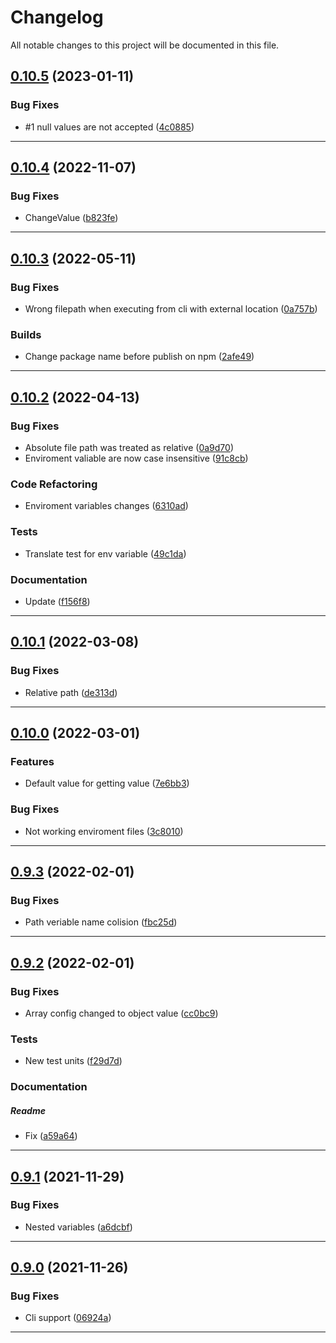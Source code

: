 <!--- BEGIN HEADER -->
# Changelog

All notable changes to this project will be documented in this file.
<!--- END HEADER -->

## [0.10.5](https://gitlab-p2.autobid.de/t.budzynski/node-config/compare/0.10.4...0.10.5) (2023-01-11)
### Bug Fixes

* #1 null values are not accepted ([4c0885](https://gitlab-p2.autobid.de/t.budzynski/node-config/commit/4c0885257796fcf42c79a09b76749d54206b309b))


---

## [0.10.4](https://gitlab-p2.autobid.de/t.budzynski/node-config/compare/0.10.3...0.10.4) (2022-11-07)
### Bug Fixes

* ChangeValue ([b823fe](https://gitlab-p2.autobid.de/t.budzynski/node-config/commit/b823feed9ab7bddb100abadb5c8eb31e55e67fa7))


---

## [0.10.3](https://gitlab-p2.autobid.de/t.budzynski/node-config/compare/0.10.2...0.10.3) (2022-05-11)
### Bug Fixes

* Wrong filepath when executing from cli with external location ([0a757b](https://gitlab-p2.autobid.de/t.budzynski/node-config/commit/0a757b8f5b2b50bf18ded3154f13f42aa7e3965d))

### Builds

* Change package name before publish on npm ([2afe49](https://gitlab-p2.autobid.de/t.budzynski/node-config/commit/2afe49d068b88385b694493bfdbcb763dab52102))


---

## [0.10.2](https://gitlab-p2.autobid.de/t.budzynski/node-config/compare/0.10.1...0.10.2) (2022-04-13)
### Bug Fixes

* Absolute file path was treated as relative ([0a9d70](https://gitlab-p2.autobid.de/t.budzynski/node-config/commit/0a9d70c21b5a38e009b4994e410611a6573a953f))
* Enviroment valiable are now case insensitive ([91c8cb](https://gitlab-p2.autobid.de/t.budzynski/node-config/commit/91c8cb039f2202b74d393a7796200cee0d4372b1))

### Code Refactoring

* Enviroment variables changes ([6310ad](https://gitlab-p2.autobid.de/t.budzynski/node-config/commit/6310adaa71266d42925edc4bce8352d93353aa6b))

### Tests

* Translate test for env variable ([49c1da](https://gitlab-p2.autobid.de/t.budzynski/node-config/commit/49c1dafba27ea9a13dcdfeb02914c093523f562f))

### Documentation

* Update ([f156f8](https://gitlab-p2.autobid.de/t.budzynski/node-config/commit/f156f8245b4692c34054711401d083d643bf207b))


---

## [0.10.1](https://gitlab-p2.autobid.de/t.budzynski/node-config/compare/0.10.0...0.10.1) (2022-03-08)
### Bug Fixes

* Relative path ([de313d](https://gitlab-p2.autobid.de/t.budzynski/node-config/commit/de313dff1054888a77397c924491cded328e0be0))


---

## [0.10.0](https://gitlab-p2.autobid.de/t.budzynski/node-config/compare/0.9.3...0.10.0) (2022-03-01)
### Features

* Default value for getting value ([7e6bb3](https://gitlab-p2.autobid.de/t.budzynski/node-config/commit/7e6bb3036e1e7e35f3109f32c322d99f640563d0))

### Bug Fixes

* Not working enviroment files ([3c8010](https://gitlab-p2.autobid.de/t.budzynski/node-config/commit/3c80106f3d525643a914b81ffda120d7a78cb304))


---

## [0.9.3](https://gitlab-p2.autobid.de/t.budzynski/node-config/compare/0.9.2...0.9.3) (2022-02-01)
### Bug Fixes

* Path veriable name colision ([fbc25d](https://gitlab-p2.autobid.de/t.budzynski/node-config/commit/fbc25d692f0ef0640db181b42c790d3364569dce))


---

## [0.9.2](https://gitlab-p2.autobid.de/t.budzynski/node-config/compare/0.9.1...0.9.2) (2022-02-01)
### Bug Fixes

* Array config changed to object value ([cc0bc9](https://gitlab-p2.autobid.de/t.budzynski/node-config/commit/cc0bc9d7ee325cdc604ec8e3443ec7162260bc6e))

### Tests

* New test units ([f29d7d](https://gitlab-p2.autobid.de/t.budzynski/node-config/commit/f29d7de06a47cf3d61f58577d367a691e44e53fd))

### Documentation


##### Readme

* Fix ([a59a64](https://gitlab-p2.autobid.de/t.budzynski/node-config/commit/a59a64a8e06def434f51bd4d4b4a8cdc279f8d13))


---

## [0.9.1](https://gitlab-p2.autobid.de/t.budzynski/node-config/compare/0.9.0...0.9.1) (2021-11-29)
### Bug Fixes

* Nested variables ([a6dcbf](https://gitlab-p2.autobid.de/t.budzynski/node-config/commit/a6dcbf66b84eaae2a0289381bda527fe70a5df93))


---

## [0.9.0](https://gitlab-p2.autobid.de/t.budzynski/node-config/compare/7175cd89102d5bb58fb8d9cac4c3dad1c1b302d3...0.9.0) (2021-11-26)
### Bug Fixes

* Cli support ([06924a](https://gitlab-p2.autobid.de/t.budzynski/node-config/commit/06924a72503a8eb882d3d1a9ebb224a400561279))


---

